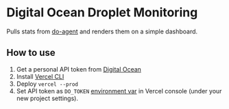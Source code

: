 # Digital Ocean Droplet Monitoring

Pulls stats from [do-agent](https://github.com/digitalocean/do-agent) and renders them on a simple dashboard.

## How to use

1. Get a personal API token from [Digital Ocean](https://docs.digitalocean.com/reference/api/create-personal-access-token/)
2. Install [Vercel CLI](https://vercel.com/cli)
3. Deploy ```vercel --prod```
4. Set API token as ```DO_TOKEN``` [environment var](https://vercel.com/docs/concepts/projects/environment-variables) in Vercel console (under your new project settings).  
